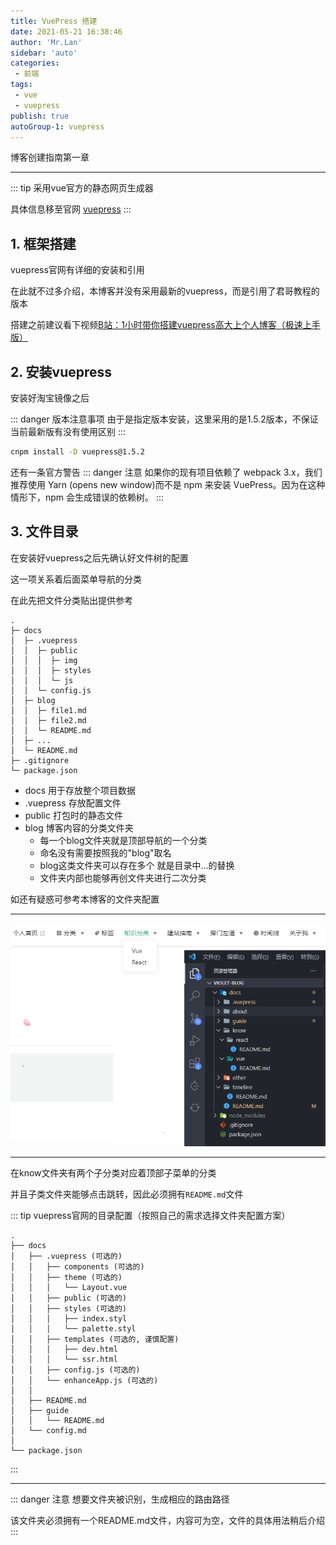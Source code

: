 ```yaml
--- 
title: VuePress 搭建
date: 2021-05-21 16:38:46
author: 'Mr.Lan'
sidebar: 'auto'
categories: 
 - 前端
tags: 
 - vue
 - vuepress
publish: true
autoGroup-1: vuepress
---
```


博客创建指南第一章
<!-- more -->

***
::: tip
采用vue官方的静态网页生成器

具体信息移至官网 [vuepress](https://vuepress.vuejs.org/zh/)
:::

## **1. 框架搭建**
vuepress官网有详细的安装和引用

在此就不过多介绍，本博客并没有采用最新的vuepress，而是引用了君哥教程的版本

搭建之前建议看下视频[B站：1小时带你搭建vuepress高大上个人博客（极速上手版）](https://www.bilibili.com/video/BV17t41177cr)

## **2. 安装vuepress**
安装好淘宝镜像之后

::: danger 版本注意事项
由于是指定版本安装，这里采用的是1.5.2版本，不保证当前最新版有没有使用区别
:::

``` sh
cnpm install -D vuepress@1.5.2
```
还有一条官方警告
::: danger 注意
如果你的现有项目依赖了 webpack 3.x，我们推荐使用 Yarn (opens new window)而不是 npm 来安装 VuePress。因为在这种情形下，npm 会生成错误的依赖树。
::: 

## **3. 文件目录**
在安装好vuepress之后先确认好文件树的配置

这一项关系着后面菜单导航的分类

在此先把文件分类贴出提供参考

```
.
├─ docs
│  ├─ .vuepress
│  │  ├─ public
│  │  │  ├─ img
│  │  │  ├─ styles
│  │  │  └─ js
│  │  └─ config.js
│  ├─ blog
│  │  ├─ file1.md
│  │  ├─ file2.md
│  │  └─ README.md
│  ├─ ...
│  └─ README.md
├─ .gitignore
└─ package.json
```
+ docs 用于存放整个项目数据
+ .vuepress 存放配置文件
+ public 打包时的静态文件
+ blog 博客内容的分类文件夹
    - 每一个blog文件夹就是顶部导航的一个分类
    - 命名没有需要按照我的"blog"取名
    - blog这类文件夹可以存在多个 就是目录中...的替换
    - 文件夹内部也能够再创文件夹进行二次分类

如还有疑惑可参考本博客的文件夹配置
***
![avatar](./img/2021-05-21-17-57-49.png)
***
在know文件夹有两个子分类对应着顶部子菜单的分类

并且子类文件夹能够点击跳转，因此必须拥有```README.md```文件

::: tip vuepress官网的目录配置（按照自己的需求选择文件夹配置方案）
```
.
├── docs
│   ├── .vuepress (可选的)
│   │   ├── components (可选的)
│   │   ├── theme (可选的)
│   │   │   └── Layout.vue
│   │   ├── public (可选的)
│   │   ├── styles (可选的)
│   │   │   ├── index.styl
│   │   │   └── palette.styl
│   │   ├── templates (可选的, 谨慎配置)
│   │   │   ├── dev.html
│   │   │   └── ssr.html
│   │   ├── config.js (可选的)
│   │   └── enhanceApp.js (可选的)
│   │ 
│   ├── README.md
│   ├── guide
│   │   └── README.md
│   └── config.md
│ 
└── package.json
```
:::
***
::: danger 注意
想要文件夹被识别，生成相应的路由路径

该文件夹必须拥有一个README.md文件，内容可为空，文件的具体用法稍后介绍
:::
